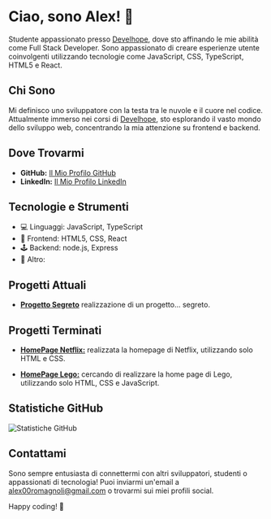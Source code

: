 
# Ciao, sono Alex! 👋

Studente appassionato presso [Develhope](develhope.co), dove sto affinando le mie abilità come Full Stack Developer. Sono appassionato di creare esperienze utente coinvolgenti utilizzando tecnologie come JavaScript, CSS, TypeScript, HTML5 e React.

## Chi Sono

Mi definisco uno sviluppatore con la testa tra le nuvole e il cuore nel codice. Attualmente immerso nei corsi di [Develhope](develhope.co), sto esplorando il vasto mondo dello sviluppo web, concentrando la mia attenzione su frontend e backend.

## Dove Trovarmi

- **GitHub:** [Il Mio Profilo GitHub](https://github.com/alecs25)
- **LinkedIn:** [Il Mio Profilo LinkedIn](https://www.linkedin.com/in/alex-romagnoli-geeky/)
<!--- - **Portfolio:** [Il Mio Portfolio](https://alex.dev) -->

## Tecnologie e Strumenti

- 💻 Linguaggi: JavaScript, TypeScript
- 🎨 Frontend: HTML5, CSS, React
- 🕹️ Backend: node.js, Express
- 🔧 Altro: <!-- [Includi altre competenze qui] -->

## Progetti Attuali

- [**Progetto Segreto**](https://github.com/Alecs25/NetflixProj) realizzazione di un progetto... segreto.

  
## Progetti Terminati

- [**HomePage Netflix:**](https://github.com/Alecs25/NetflixProj) realizzata la homepage di Netflix, utilizzando solo HTML e CSS.

- [**HomePage Lego:**](https://github.com/Alecs25/LegoHomePage) cercando di realizzare la home page di Lego, utilizzando solo HTML, CSS e JavaScript.

## Statistiche GitHub

![Statistiche GitHub](https://github-readme-stats.vercel.app/api?username=Alecs25)

## Contattami

Sono sempre entusiasta di connettermi con altri sviluppatori, studenti o appassionati di tecnologia! Puoi inviarmi un'email a [alex00romagnoli@gmail.com](mailto:alex00romagnoli@gmail.com) o trovarmi sui miei profili social.

Happy coding! 🚀
